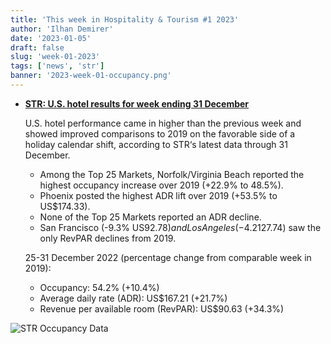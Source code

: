 ```yaml
---
title: 'This week in Hospitality & Tourism #1 2023'
author: 'Ilhan Demirer'
date: '2023-01-05'
draft: false
slug: 'week-01-2023'
tags: ['news', 'str']
banner: '2023-week-01-occupancy.png'
---
```


- **[STR: U.S. hotel results for week ending 31 December](https://str.com/press-release/str-us-hotel-results-week-ending-31-december)**

  U.S. hotel performance came in higher than the previous week and showed improved comparisons to 2019 on the favorable side of a holiday calendar shift, according to STR‘s latest data through 31 December.

  - Among the Top 25 Markets, Norfolk/Virginia Beach reported the highest occupancy increase over 2019 (+22.9% to 48.5%).
  - Phoenix posted the highest ADR lift over 2019 (+53.5% to US$174.33).
  - None of the Top 25 Markets reported an ADR decline.
  - San Francisco (-9.3% US$92.78) and Los Angeles (-4.2% to US$127.74) saw the only RevPAR declines from 2019.

  25-31 December 2022 (percentage change from comparable week in 2019):

  - Occupancy: 54.2% (+10.4%)
  - Average daily rate (ADR): US$167.21 (+21.7%)
  - Revenue per available room (RevPAR): US$90.63 (+34.3%)

![STR Occupancy Data](/images/blogimages/2023-week-01-occupancy.png)
